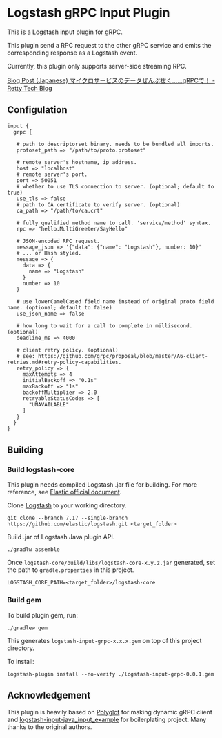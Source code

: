 # Logstash gRPC Input Plugin

This is a Logstash input plugin for gRPC.

This plugin send a RPC request to the other gRPC service and emits the corresponding response as a Logstash event.

Currently, this plugin only supports server-side streaming RPC.

[Blog Post (Japanese) マイクロサービスのデータぜんぶ抜く……gRPCで！ - Retty Tech Blog](https://engineer.retty.me/entry/2022/06/03/173923)

## Configulation
```
input {
  grpc {

   # path to descriptorset binary. needs to be bundled all imports.
   protoset_path => "/path/to/proto.protoset"

   # remote server's hostname, ip address.
   host => "localhost"
   # remote server's port.
   port => 50051
   # whether to use TLS connection to server. (optional; default to true)
   use_tls => false
   # path to CA certificate to verify server. (optional)
   ca_path => "/path/to/ca.crt"

   # fully qualified method name to call. 'service/method' syntax.
   rpc => "hello.MultiGreeter/SayHello"

   # JSON-encoded RPC request.
   message_json => '{"data": {"name": "Logstash"}, number: 10}'
   # ... or Hash styled.
   message => {
     data => {
       name => "Logstash"
     }
     number => 10
   }

   # use lowerCamelCased field name instead of original proto field name. (optional; default to false)
   use_json_name => false
   
   # how long to wait for a call to complete in millisecond. (optional)
   deadline_ms => 4000

   # client retry policy. (optional)
   # see: https://github.com/grpc/proposal/blob/master/A6-client-retries.md#retry-policy-capabilities.
   retry_policy => {
     maxAttempts => 4
     initialBackoff => "0.1s"
     maxBackoff => "1s"
     backoffMultiplier => 2.0
     retryableStatusCodes => [
       "UNAVAILABLE"
     ]
   }
  }
}
```

## Building

### Build logstash-core

This plugin needs compiled Logstash .jar file for building. For more reference, see [Elastic official document](https://www.elastic.co/guide/en/logstash/current/java-input-plugin.html#_set_up_your_environment).

Clone [Logstash](https://github.com/elastic/logstash) to your working directory.

    git clone --branch 7.17 --single-branch https://github.com/elastic/logstash.git <target_folder>

Build .jar of Logstash Java plugin API.

    ./gradlw assemble

Once `logstash-core/build/libs/logstash-core-x.y.z.jar` generated, set the path to `gradle.properties` in this project.

    LOGSTASH_CORE_PATH=<target_folder>/logstash-core

### Build gem

To build plugin gem, run:

    ./gradlew gem

This generates `logstash-input-grpc-x.x.x.gem` on top of this project directory.

To install:

    logstash-plugin install --no-verify ./logstash-input-grpc-0.0.1.gem

## Acknowledgement

This plugin is heavily based on [Polyglot](https://github.com/grpc-ecosystem/polyglot) for making dynamic gRPC client and [logstash-input-java_input_example](https://github.com/logstash-plugins/logstash-input-java_input_example) for boilerplating project. Many thanks to the original authors.
